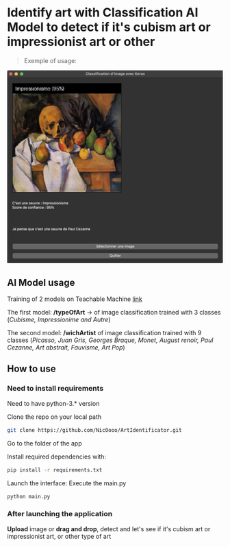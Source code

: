 # Identify art with Classification AI Model to detect if it's cubism art or impressionist art or other

> Exemple of usage:

![alt text](img_art_detector.png)

## AI Model usage

Training of 2 models on Teachable Machine [link](https://teachablemachine.withgoogle.com)

The first model: **/typeOfArt** -> of image classification trained with 3 classes (*Cubisme, Impressionime and Autre*)

The second model: **/wichArtist** of image classification trained with 9 classes (*Picasso, Juan Gris, Georges Braque, Monet, August renoir, Paul Cezanne, Art abstrait, Fauvisme, Art Pop*)

## How to use

### Need to install requirements

Need to have python-3.* version

Clone the repo on your local path
```bash
git clone https://github.com/Nic0ooo/ArtIdentificator.git
```

Go to the folder of the app

Install required dependencies with:

```bash
pip install -r requirements.txt
```

Launch the interface: Execute the main.py

```bash
python main.py
```

### After launching the application

**Upload** image or **drag and drop**, detect and let's see if it's cubism art or impressionist art, or other type of art
